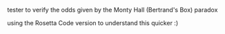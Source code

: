 tester to verify the odds given by the Monty Hall (Bertrand's Box) paradox

using the Rosetta Code version to understand this quicker  :) 
